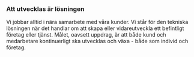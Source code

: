 ### Att utvecklas är lösningen

Vi jobbar alltid i nära samarbete med våra kunder. Vi står för den tekniska lösningen när det handlar om att skapa eller vidareutveckla ett befintligt företag eller tjänst. Målet, oavsett uppdrag, är att både kund och medarbetare kontinuerligt ska utvecklas och växa - både som individ och företag.